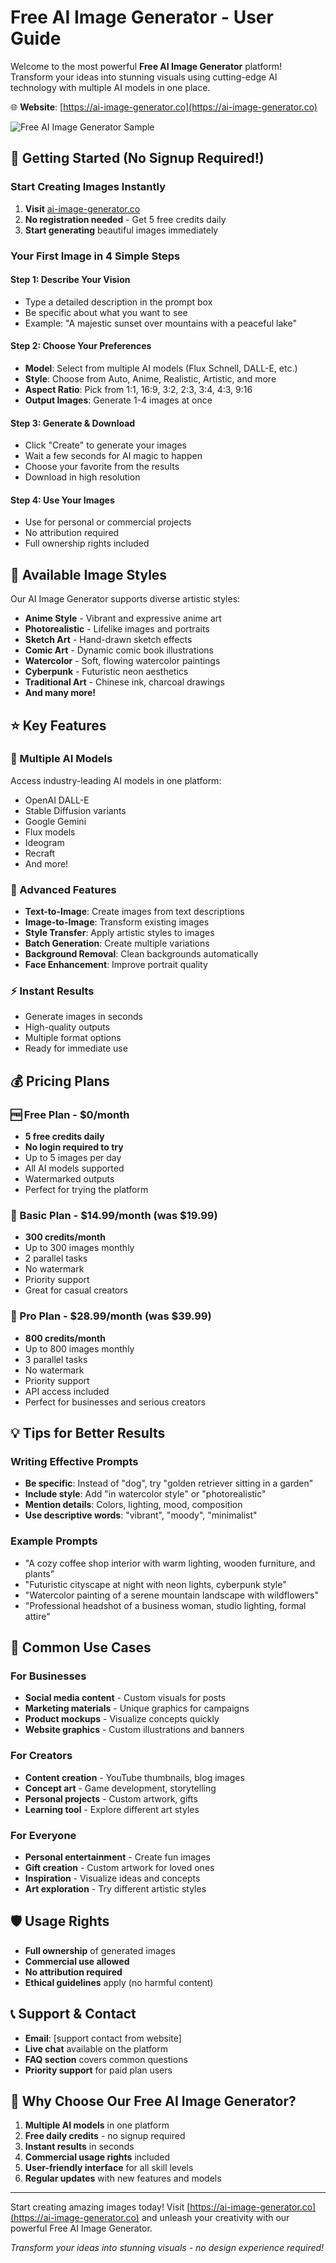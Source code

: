# Free AI Image Generator - User Guide

Welcome to the most powerful **Free AI Image Generator** platform! Transform your ideas into stunning visuals using cutting-edge AI technology with multiple AI models in one place.

🌐 **Website**: [https://ai-image-generator.co](https://ai-image-generator.co)

![Free AI Image Generator Sample](https://cdn.ai-image-generator.co/imgs/sample/ai-image-generator-sample1.jpg)

## 🚀 Getting Started (No Signup Required!)

### Start Creating Images Instantly

1. **Visit** [ai-image-generator.co](https://ai-image-generator.co)
2. **No registration needed** - Get 5 free credits daily
3. **Start generating** beautiful images immediately

### Your First Image in 4 Simple Steps

#### Step 1: Describe Your Vision

- Type a detailed description in the prompt box
- Be specific about what you want to see
- Example: "A majestic sunset over mountains with a peaceful lake"

#### Step 2: Choose Your Preferences

- **Model**: Select from multiple AI models (Flux Schnell, DALL-E, etc.)
- **Style**: Choose from Auto, Anime, Realistic, Artistic, and more
- **Aspect Ratio**: Pick from 1:1, 16:9, 3:2, 2:3, 3:4, 4:3, 9:16
- **Output Images**: Generate 1-4 images at once

#### Step 3: Generate & Download

- Click "Create" to generate your images
- Wait a few seconds for AI magic to happen
- Choose your favorite from the results
- Download in high resolution

#### Step 4: Use Your Images

- Use for personal or commercial projects
- No attribution required
- Full ownership rights included

## 🎨 Available Image Styles

Our AI Image Generator supports diverse artistic styles:

- **Anime Style** - Vibrant and expressive anime art
- **Photorealistic** - Lifelike images and portraits
- **Sketch Art** - Hand-drawn sketch effects
- **Comic Art** - Dynamic comic book illustrations
- **Watercolor** - Soft, flowing watercolor paintings
- **Cyberpunk** - Futuristic neon aesthetics
- **Traditional Art** - Chinese ink, charcoal drawings
- **And many more!**

## ⭐ Key Features

### 🤖 Multiple AI Models

Access industry-leading AI models in one platform:

- OpenAI DALL-E
- Stable Diffusion variants
- Google Gemini
- Flux models
- Ideogram
- Recraft
- And more!

### 🎯 Advanced Features

- **Text-to-Image**: Create images from text descriptions
- **Image-to-Image**: Transform existing images
- **Style Transfer**: Apply artistic styles to images
- **Batch Generation**: Create multiple variations
- **Background Removal**: Clean backgrounds automatically
- **Face Enhancement**: Improve portrait quality

### ⚡ Instant Results

- Generate images in seconds
- High-quality outputs
- Multiple format options
- Ready for immediate use

## 💰 Pricing Plans

### 🆓 Free Plan - $0/month

- **5 free credits daily**
- **No login required to try**
- Up to 5 images per day
- All AI models supported
- Watermarked outputs
- Perfect for trying the platform

### 💎 Basic Plan - $14.99/month (was $19.99)

- **300 credits/month**
- Up to 300 images monthly
- 2 parallel tasks
- No watermark
- Priority support
- Great for casual creators

### 🚀 Pro Plan - $28.99/month (was $39.99)

- **800 credits/month**
- Up to 800 images monthly
- 3 parallel tasks
- No watermark
- Priority support
- API access included
- Perfect for businesses and serious creators

## 💡 Tips for Better Results

### Writing Effective Prompts

- **Be specific**: Instead of "dog", try "golden retriever sitting in a garden"
- **Include style**: Add "in watercolor style" or "photorealistic"
- **Mention details**: Colors, lighting, mood, composition
- **Use descriptive words**: "vibrant", "moody", "minimalist"

### Example Prompts

- "A cozy coffee shop interior with warm lighting, wooden furniture, and plants"
- "Futuristic cityscape at night with neon lights, cyberpunk style"
- "Watercolor painting of a serene mountain landscape with wildflowers"
- "Professional headshot of a business woman, studio lighting, formal attire"

## 🔧 Common Use Cases

### For Businesses

- **Social media content** - Custom visuals for posts
- **Marketing materials** - Unique graphics for campaigns
- **Product mockups** - Visualize concepts quickly
- **Website graphics** - Custom illustrations and banners

### For Creators

- **Content creation** - YouTube thumbnails, blog images
- **Concept art** - Game development, storytelling
- **Personal projects** - Custom artwork, gifts
- **Learning tool** - Explore different art styles

### For Everyone

- **Personal entertainment** - Create fun images
- **Gift creation** - Custom artwork for loved ones
- **Inspiration** - Visualize ideas and concepts
- **Art exploration** - Try different artistic styles

## 🛡️ Usage Rights

- **Full ownership** of generated images
- **Commercial use allowed**
- **No attribution required**
- **Ethical guidelines** apply (no harmful content)

## 📞 Support & Contact

- **Email**: [support contact from website]
- **Live chat** available on the platform
- **FAQ section** covers common questions
- **Priority support** for paid plan users

## 🌟 Why Choose Our Free AI Image Generator?

1. **Multiple AI models** in one platform
2. **Free daily credits** - no signup required
3. **Instant results** in seconds
4. **Commercial usage rights** included
5. **User-friendly interface** for all skill levels
6. **Regular updates** with new features and models

---

Start creating amazing images today! Visit [https://ai-image-generator.co](https://ai-image-generator.co) and unleash your creativity with our powerful Free AI Image Generator.

_Transform your ideas into stunning visuals - no design experience required!_
